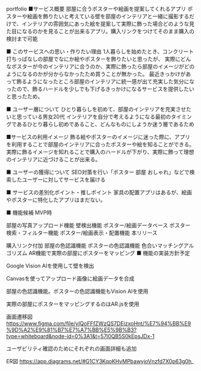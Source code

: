 portfolio
■サービス概要 部屋に合うポスターや絵画を提案してくれるアプリ ポスターや絵画を飾りたいと考えている壁を部屋のインテリアと一緒に撮影するだけで、インテリアの雰囲気にあった絵を提案して実際に飾った場合どのような見た目になるのかを見ることが出来るアプリ。購入リンクをつけてそのまま購入の検討まで可能

■ このサービスへの思い・作りたい理由 1人暮らしを始めたとき、コンクリート打ちっぱなしの部屋でなにか絵やポスターを飾りたいと思ったが、 実際にどんなポスターが今のインテリアに合うのか、実際に飾ったら部屋のイメージがどのようになるのかが分からなかったため買うことが無かった。
最近きっかけがあって飾るようになったところ部屋のインテリアに統一感が出て充実した気分になったので、飾るハードルを少しでも下げるきっかけになるサービスを提供したいと思ったため。

■ ユーザー層について ひとり暮らしを初めて、部屋のインテリアを充実させたいと思っている男女20代
インテリアを自分で考えるようになる最初のタイミングであるひとり暮らし初めであること、どんなものにしようか迷う層であるため

■サービスの利用イメージ 飾る絵やポスターのイメージに迷った際に、アプリを利用することで部屋のインテリアに合ったポスターや絵を知ることができる。
実際に飾るイメージを知れることで購入のハードルが下がり、実際に飾って理想のインテリアに近づけることが出来る。

■ ユーザーの獲得について SEO対策を行い「ポスター 部屋 おしゃれ」などで検索したユーザーに対してサービスを届ける

■ サービスの差別化ポイント・推しポイント 家具の配置アプリはあるが、絵画やポスターに特化したアプリはまだない。

■ 機能候補 MVP時

部屋の写真アップロード機能
壁検出機能
ポスター/絵画データベース
ポスター検索・フィルター機能
ポスター/絵画表示・配置機能
本リリース

購入リンク付加
部屋の色認識機能
ポスターの色認識機能
色合いマッチングアルゴリズム
AR機能で実際の部屋にポスターをマッピング
■ 機能の実装方針予定

Google Vision AIを使用して壁を検出

Canvasを使ってアップロード画像に絵画データを合成

部屋の色認識機能。ポスターの色認識機能もVision AIを使用

実際の部屋にポスターをマッピングするのはAR.jsを使用

画面遷移図
https://www.figma.com/file/yIQoFFfZWzQS7DEjzxoHnt/%E7%94%BB%E9%9D%A2%E9%81%B7%E7%A7%BB%E5%9B%B3?type=whiteboard&node-id=0%3A1&t=57l0QB5S0kEpsJDx-1

ユーザビリティ確認のためにそれぞれの画面詳細も追加

ER図
https://app.diagrams.net/#G1CY3KqoKHvMPbawyjoVnzfd7X0p63g0h_